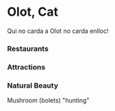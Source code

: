 # Olot, Cat
Qui no carda a Olot no carda enlloc!

### Restaurants


### Attractions


### Natural Beauty
Mushroom (bolets) "hunting"
